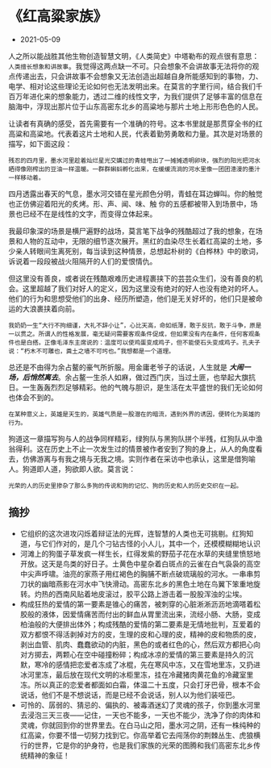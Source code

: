 # 《红高粱家族》

- 2021-05-09

人之所以能战胜其他生物创造智慧文明，《人类简史》中塔勒布的观点很有意思：`人类擅长想象和讲故事`。我觉得这两点缺一不可。只会想象不会讲故事无法将你的观点传递出去，只会讲故事不会想象又无法创造出超越自身所能感知到的事物，力、电学、相对论这些理论无论如何也无法发明出来。在莫言的字里行间，结合我们千百万年进化来的想象能力，透过二维的线性文字，为我们提供了足够丰富的信息在脑海中，浮现出那片位于山东高密东北乡的高粱地与那片土地上形形色色的人民。

让读者有真确的感受，首先需要有一个准确的符号。这本书里就是那贯穿全书的红高粱和高粱地。代表着这片土地和人民，代表着勤劳勇敢和力量。其次是对场景的描写，如下面这段：

    残忍的四月里，墨水河里趁着灿烂星光交媾过的青蛙甩出了一摊摊透明卵块，强烈的阳光把河水晒得像刚榨出的豆油一样温暖。一群群蝌蚪孵化出来，在缓缓流淌的河水里像一团团漶漫的墨汁一样移动着。

四月透露出春天的气息，墨水河交错在星光颜色分明，青蛙在耳边蝉叫。你的触觉也正仿佛迎着阳光的炙烤。形、声、闻、味、触 你的五感都被带入到场景中，场景也已经不在是线性的文字，而变得立体起来。

我最印象深的场景是横尸遍野的战场，莫言笔下战争的残酷超过了我的想象，在场景和人物的互动中，无限的细节逐次展开。黑红的血染尽生长着红高粱的土地，多少亲人转眼间生离死别，每当读到这种情景，总想起朴树的《白桦林》中的歌词，诉说着一段段被战火阻隔开的人们的爱恨情仇。

但这里没有善良，或者说在残酷艰难历史进程裹挟下的芸芸众生们，没有善良的机会。这里超越了我们对好人的定义，因为这里没有绝对的好人也没有绝对的坏人。他们的行为和思想受他们的出身、经历所塑造，他们是无关好坏的，他们只是被命运的大浪裹挟着向前。

    我奶奶一生“大行不拘细谨，大礼不辞小让”，心比天高，命如纸薄，敢于反抗，敢于斗争，原是一以贯之。所谓人的性格发展，毫无疑问需要客观条件促成，但如果没有内在条件，任何客观条件也是白搭。正像毛泽东主席说的：温度可以使鸡蛋变成鸡子，但不能使石头变成鸡子。孔夫子说：“朽木不可雕也，粪土之墙不可圬也。”我想都是一个道理。

总还是不由得为余占鳌的豪气所折服。用金庸老爷子的话说，人生就是 ***大闹一场，后悄然离去***。余占鳌一生杀人如麻，做过西门庆，当过土匪，也举起大旗抗日。一生轰轰烈烈足够精彩。他的气魄与胆识，是生活在太平盛世的我们无论如何也体会不到的。

    在某种意义上，英雄是天生的，英雄气质是一股潜在的暗流，遇到外界的诱因，便转化为英雄的行为。
    
狗道这一章描写狗与人的战争同样精彩，绿狗队与黑狗队拼个半残，红狗队从中渔翁得利。这在历史上不止一次发生过的情景被作者安到了狗的身上，从人的角度看去，仿佛游离与有我之境与无我之境。实则作者在采访中也承认，这里是借狗喻人。狗道即人道，狗欲即人欲。莫言说：

    光荣的人的历史里掺杂了那么多狗的传说和狗的记忆、狗的历史和人的历史交织在一起。
    
## 摘抄

- 它组织的这次进攻闪烁着辩证法的光辉，连智慧的人类也无可挑剔。红狗知道，与它们作对的，是几个刁钻古怪的小人儿，其中一个，还模模糊糊地认识
- 河滩上的狗蛋子草发疯一样生长，红得发紫的野茄子花在水草的夹缝里愤怒地开放。这天是鸟类的好日子。土黄色中星杂着白斑点的云雀在白气袅袅的高空中尖声呼啸。油亮的家燕子用红褐色的胸脯不断点破琉璃般的河水。一串串剪刀状的幽暗燕影在河水中飞快滑动。高密东北乡的黑色土地在鸟翼下笨重地旋转。灼热的西南风贴着地皮滚过，胶平公路上游击着一股股浑浊的尘埃。
- 构成狂热的爱情的第一要素是锥心的痛苦，被刺穿的心脏淅淅沥沥地滴嗒着松胶般的液体，因爱情痛苦而付出的鲜血从胃里流出来，流经小肠、大肠，变成柏油般的大便排出体外；构成残酷的爱情的第二要素是无情地批判，互爱着的双方都恨不得活剥掉对方的皮，生理的皮和心理的皮，精神的皮和物质的皮，剥出血管、肌肉、蠢蠢欲动的内脏，黑色的或者红色的心，然后双方都把心向对方掷去，两颗心在空中碰撞粉碎；构成冰凉的爱情的第三要素是持久的沉默，寒冷的感情把恋爱者冻成了冰棍，先在寒风中冻，又在雪地里冻，又扔进冰河里冻，最后放在现代文明的冰柜里冻，挂在冷藏猪肉黄花鱼的冷藏室里冻。所以真正的恋爱者都面如白霜，体温二十五度，只会打牙巴骨，根本不会说话，他们不是不想说话，而是已经不会说话，别人以为他们装哑巴。
- 可怜的、孱弱的、猜忌的、偏执的、被毒酒迷幻了灵魂的孩子，你到墨水河里去浸泡三天三夜——记住，一天也不能多，一天也不能少，洗净了你的肉体和灵魂，你就回到你的世界里去。在白马山之阳，墨水河之阴，还有一株纯种的红高粱，你要不惜一切努力找到它。你高举着它去闯荡你的荆棘丛生、虎狼横行的世界，它是你的护身符，也是我们家族的光荣的图腾和我们高密东北乡传统精神的象征！

